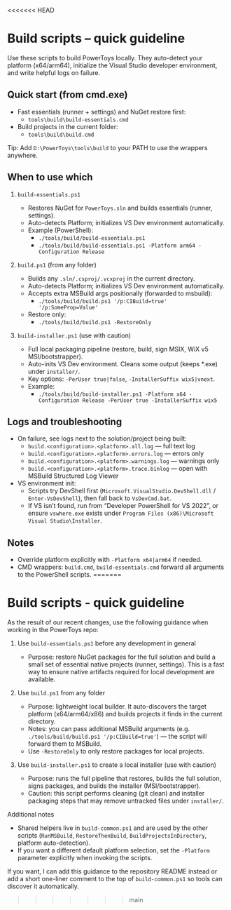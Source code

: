 <<<<<<< HEAD
# Build scripts – quick guideline

Use these scripts to build PowerToys locally. They auto-detect your platform (x64/arm64), initialize the Visual Studio developer environment, and write helpful logs on failure.

## Quick start (from cmd.exe)
- Fast essentials (runner + settings) and NuGet restore first:
  - `tools\build\build-essentials.cmd`
- Build projects in the current folder:
  - `tools\build\build.cmd`

Tip: Add `D:\PowerToys\tools\build` to your PATH to use the wrappers anywhere.

## When to use which
1) `build-essentials.ps1`
   - Restores NuGet for `PowerToys.sln` and builds essentials (runner, settings).
   - Auto-detects Platform; initializes VS Dev environment automatically.
   - Example (PowerShell):
     - `./tools/build/build-essentials.ps1`
     - `./tools/build/build-essentials.ps1 -Platform arm64 -Configuration Release`

2) `build.ps1` (from any folder)
   - Builds any `.sln/.csproj/.vcxproj` in the current directory.
   - Auto-detects Platform; initializes VS Dev environment automatically.
   - Accepts extra MSBuild args positionally (forwarded to msbuild):
     - `./tools/build/build.ps1 '/p:CIBuild=true' '/p:SomeProp=Value'`
   - Restore only:
     - `./tools/build/build.ps1 -RestoreOnly`

3) `build-installer.ps1` (use with caution)
   - Full local packaging pipeline (restore, build, sign MSIX, WiX v5 MSI/bootstrapper).
   - Auto-inits VS Dev environment. Cleans some output (keeps *.exe) under `installer/`.
   - Key options: `-PerUser true|false`, `-InstallerSuffix wix5|vnext`.
   - Example:
     - `./tools/build/build-installer.ps1 -Platform x64 -Configuration Release -PerUser true -InstallerSuffix wix5`

## Logs and troubleshooting
- On failure, see logs next to the solution/project being built:
  - `build.<configuration>.<platform>.all.log` — full text log
  - `build.<configuration>.<platform>.errors.log` — errors only
  - `build.<configuration>.<platform>.warnings.log` — warnings only
  - `build.<configuration>.<platform>.trace.binlog` — open with MSBuild Structured Log Viewer
- VS environment init:
  - Scripts try DevShell first (`Microsoft.VisualStudio.DevShell.dll` / `Enter-VsDevShell`), then fall back to `VsDevCmd.bat`.
  - If VS isn’t found, run from “Developer PowerShell for VS 2022”, or ensure `vswhere.exe` exists under `Program Files (x86)\Microsoft Visual Studio\Installer`.

## Notes
- Override platform explicitly with `-Platform x64|arm64` if needed.
- CMD wrappers: `build.cmd`, `build-essentials.cmd` forward all arguments to the PowerShell scripts.
=======
# Build scripts - quick guideline

As the result of our recent changes, use the following guidance when working in the PowerToys repo:

1. Use `build-essentials.ps1` before any development in general
   - Purpose: restore NuGet packages for the full solution and build a small set of essential native projects (runner, settings). This is a fast way to ensure native artifacts required for local development are available.

2. Use `build.ps1` from any folder
   - Purpose: lightweight local builder. It auto-discovers the target platform (x64/arm64/x86) and builds projects it finds in the current directory.
   - Notes: you can pass additional MSBuild arguments (e.g. `./tools/build/build.ps1 '/p:CIBuild=true'`) — the script will forward them to MSBuild.
   - Use `-RestoreOnly` to only restore packages for local projects.

3. Use `build-installer.ps1` to create a local installer (use with caution)
   - Purpose: runs the full pipeline that restores, builds the full solution, signs packages, and builds the installer (MSI/bootstrapper).
   - Caution: this script performs cleaning (git clean) and installer packaging steps that may remove untracked files under `installer/`.

Additional notes
- Shared helpers live in `build-common.ps1` and are used by the other scripts (`RunMSBuild`, `RestoreThenBuild`, `BuildProjectsInDirectory`, platform auto-detection).
- If you want a different default platform selection, set the `-Platform` parameter explicitly when invoking the scripts.

If you want, I can add this guidance to the repository README instead or add a short one-liner comment to the top of `build-common.ps1` so tools can discover it automatically.
>>>>>>> main
